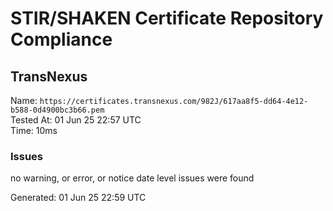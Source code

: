 # STIR/SHAKEN Certificate Repository Compliance

## TransNexus

Name: `https://certificates.transnexus.com/982J/617aa8f5-dd64-4e12-b588-0d4900bc3b66.pem`\
Tested At: 01 Jun 25 22:57 UTC\
Time: 10ms

### Issues

no warning, or error, or notice date level issues were found

Generated: 01 Jun 25 22:59 UTC